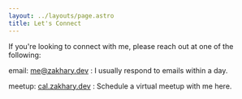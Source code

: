 ```yaml
---
layout: ../layouts/page.astro
title: Let's Connect
---
```


If you're looking to connect with me, please reach out at one of the following:

email: <a href="mailto:me@zakhary.dev" target="_blank">me@zakhary.dev</a>
: I usually respond to emails within a day.

meetup: [cal.zakhary.dev](https://cal.zakhary.dev)
: Schedule a virtual meetup with me here.

